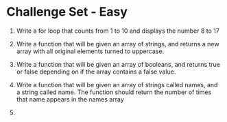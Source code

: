 # Challenge Set - Easy

1. Write a for loop that counts from 1 to 10 and displays the number 8 to 17

2. Write a function that will be given an array of strings, and returns a new array with all original elements turned to uppercase.

3. Write a function that will be given an array of booleans, and returns true or false depending on if the array contains a false value.

4. Write a function that will be given an array of strings called names, and a string called name. The function should return the number of times that name appears in the names array

5. 